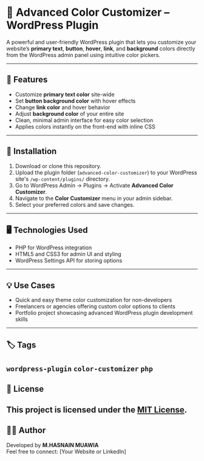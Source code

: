 # 🎨 Advanced Color Customizer – WordPress Plugin

A powerful and user-friendly WordPress plugin that lets you customize your website’s **primary text**, **button**, **hover**, **link**, and **background** colors directly from the WordPress admin panel using
intuitive color pickers.

---
## 🔧 Features

- Customize **primary text color** site-wide
- Set **button background color** with hover effects
- Change **link color** and hover behavior
- Adjust **background color** of your entire site
- Clean, minimal admin interface for easy color selection
- Applies colors instantly on the front-end with inline CSS
---
## 🚀 Installation
1. Download or clone this repository.
2. Upload the plugin folder (`advanced-color-customizer`) to your WordPress site's `/wp-content/plugins/` directory.
3. Go to WordPress Admin → Plugins → Activate **Advanced Color Customizer**.
4. Navigate to the **Color Customizer** menu in your admin sidebar.
5. Select your preferred colors and save changes.
---
## 🖥️ Technologies Used

- PHP for WordPress integration
- HTML5 and CSS3 for admin UI and styling
- WordPress Settings API for storing options
---
## 💡 Use Cases
- Quick and easy theme color customization for non-developers
- Freelancers or agencies offering custom color options to clients
- Portfolio project showcasing advanced WordPress plugin development skills
---
## 🏷️ Tags

`wordpress-plugin` `color-customizer` `php` 
---
## 📜 License

This project is licensed under the [MIT License](LICENSE).
---
## 🙋‍♂️ Author
Developed by **M.HASNAIN MUAWIA**  
Feel free to connect: [Your Website or LinkedIn]
